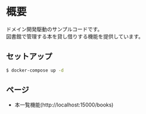 # 概要

ドメイン開発駆動のサンプルコードです。  
図書館で管理する本を貸し借りする機能を提供しています。

## セットアップ

```bash
$ docker-compose up -d
```

## ページ

- 本一覧機能(http://localhost:15000/books)

